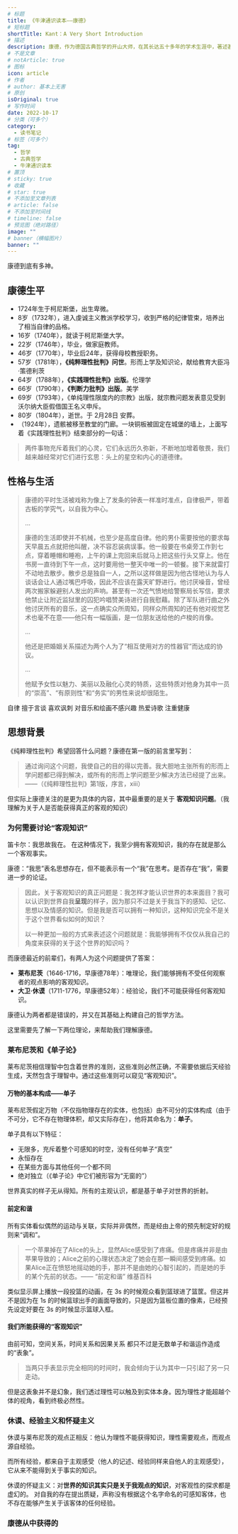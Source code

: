```yaml
---
# 标题
title: 《牛津通识读本——康德》
# 短标题
shortTitle: Kant：A Very Short Introduction
# 描述
description: 康德，作为德国古典哲学的开山大师，在其长达五十多年的学术生涯中，著述甚丰，卷轶浩繁。
# 不是文章
# notArticle: true
# 图标
icon: article
# 作者
# author: 基本上无害
# 原创
isOriginal: true
# 写作时间
date: 2022-10-17
# 分类（可多个）
category:
  - 读书笔记
# 标签（可多个）
tag:
  - 哲学
  - 古典哲学
  - 牛津通识读本
# 置顶
# sticky: true
# 收藏
# star: true
# 不添加至文章列表
# article: false
# 不添加至时间线
# timeline: false
# 预览图（绝对路径）
image: ""
# banner（横幅图片）
banner: ""
---
```


康德到底有多神。

<!-- more -->

## 康德生平

- 1724年生于柯尼斯堡，出生卑微。
- 8岁（1732年），进入虔诚主义教派学校学习，收到严格的纪律管束，培养出了相当自律的品格。
- 16岁（1740年），就读于柯尼斯堡大学。
- 22岁（1746年），毕业，做家庭教师。
- 46岁（1770年），毕业后24年，获得母校教授职务。
- 57岁（1781年），**《纯粹理性批判》问世**。形而上学及知识论，献给教育大臣冯·策德利茨
- 64岁（1788年），**《实践理性批判》出版**。伦理学
- 66岁（1790年），**《判断力批判》出版**。美学
- 69岁（1793年），《单纯理性限度内的宗教》出版，就宗教问题发表意见受到沃尔纳大臣假借国王名义申斥。
- 80岁（1804年），逝世。于 2月28日 安葬。
- （1924年），遗骸被移至教堂的门廊。一块铜板被固定在城堡的墙上，上面写着《实践理性批判》结束部分的一句话：

> 两件事物充斥着我们的心灵，它们永远历久弥新，不断地加增着敬畏，我们越来越经常对它们进行玄思：头上的星空和内心的道德律。

## 性格与生活

> 康德的平时生活被戏称为像上了发条的钟表一样准时准点，自律极严，带着古板的学究气，以自我为中心。
>
> ...
>
> 康德的生活即使并不机械，也至少是高度自律。他的男仆需要按他的要求每天早晨五点就把他叫醒，决不容忍装病误事。他一般要在书桌旁工作到七点，穿着睡帽和睡袍，上午的课上完回来后就马上把这些行头又穿上。他在书房一直待到下午一点，这时要用他一整天中唯一的一顿餐。接下来就雷打不动地去散步。散步总是独自一人，之所以这样做是因为他古怪地认为与人谈话会让人通过嘴巴呼吸，因此不应该在露天旷野进行。他讨厌噪音，曾经两次搬家躲避别人发出的声响。甚至有一次还气愤地给警察局长写信，要求他禁止让附近监狱里的囚犯吟唱赞美诗进行自我慰藉。除了军队进行曲之外他讨厌所有的音乐，这一点确实众所周知，同样众所周知的还有他对视觉艺术也毫不在意——他只有一幅版画，是一位朋友送给他的卢梭的肖像。
>
> ...
>
> 他还是把婚姻关系描述为两个人为了“相互使用对方的性器官”而达成的协议。
>
> ...
>
> 他赋予女性以魅力、美丽以及融化心灵的特质，这些特质对他身为其中一员的“崇高”、“有原则性”和“务实”的男性来说却很陌生。

自律 擅于言谈 喜欢讽刺 对音乐和绘画不感兴趣 热爱诗歌 注重健康

## 思想背景

《纯粹理性批判》希望回答什么问题？康德在第一版的前言里写到：

> 通过询问这个问题，我使自己的目的得以完善。我大胆地主张所有的形而上学问题都已得到解决，或所有的形而上学问题至少解决方法已经提了出来。 ——（《纯粹理性批判》第1版，序言，xiii）

但实际上康德关注的是更为具体的内容，其中最重要的是关于 **客观知识问题**。（我理解为关于人是否能获得真正的客观的知识）

### 为何需要讨论“客观知识”

笛卡尔：我思故我在。
在这种情况下，我至少拥有客观知识，我的存在就是那么一个客观事实。

康德：“我思”表名思想存在，但不能表示有一个“我”在思考。是否存在“我”，需要进一步的论证。

> 因此，关于客观知识的真正问题是：我怎样才能认识世界的本来面目？我可以认识到世界自我**呈现**的样子，因为那只不过是关于我当下的感知、记忆、思想以及情感的知识。但是我是否可以拥有一种知识，这种知识完全不是关于这个世界看似如何的知识？
>
> 以一种更加一般的方式来表述这个问题就是：我能够拥有不仅仅从我自己的角度来获得的关于这个世界的知识吗？

而康德最近的前辈们，有两人为这个问题提供了答案：

- **莱布尼茨**（1646-1716，早康德78年）：唯理论，我们能够拥有不受任何观察者的观点影响的客观知识。
- **大卫·休谟**（1711-1776，早康德52年）：经验论，我们不可能获得任何客观知识。

康德认为两者都是错误的，并又在其基础上构建自己的哲学方法。

这里需要先了解一下两位理论，来帮助我们理解康德。

### 莱布尼茨和《单子论》

莱布尼茨相信理智中包含着世界的准则，这些准则必然正确，不需要依据后天经验生成，天然包含于理智中。通过这些准则可以窥见“客观知识”。

#### 万物的基本构成——单子

莱布尼茨假定万物（不仅指物理存在的实体，也包括）由不可分的实体构成（由于不可分，它不存在物理体积，却又实际存在），他将其命名为：**单子**。

单子具有以下特征：

- 无限多，充斥着整个可感知的时空，没有任何单子“真空”
- 永恒存在
- 在某些方面与其他任何一个都不同
- 绝对独立（《单子论》中它们被形容为“无窗的”）

世界真实的样子无从得知。所有的主观认识，都是基于单子对世界的折射。

#### 前定和谐

所有实体看似偶然的运动与关联，实际并非偶然，而是经由上帝的预先制定好的规则来“调和”。

> 一个苹果掉在了Alice的头上，显然Alice感受到了疼痛。但是疼痛并非是由苹果导致的；Alice之前的心理状态决定了她会在那一瞬间感受到疼痛。如果Alice正在愤怒地摇动她的手，那并不是由她的心智引起的，而是她的手的某个先前的状态。—— “前定和谐” 维基百科

类似显示屏上播放一段投篮的动画，在 3s 的时候观众看到篮球进了篮筐。但这并不是因为在 1s 的时候篮球出手的画面导致的，只是因为篮板位置的像素，已经预先设定好要在 3s 的时候显示篮球入框。

#### 我们所能获得的“客观知识”

由前可知，空间关系，时间关系和因果关系 都只不过是无数单子和谐运作造成的“表象”。

> 当两只手表显示完全相同的时间时，我会倾向于认为其中一只引起了另一只走动。

但是这表象并不是幻象，我们透过理性可以触及到实体本身。因为理性才能超越个体的视角，看到终极必然性。

### 休谟、经验主义和怀疑主义

休谟与莱布尼茨的观点正相反：他认为理性不能获得知识，理性需要观点，而观点源自经验。

而所有经验，都来自于主观感受（他人的记述、经验同样来自他人的主观感受），它从来不能得到关于事实的知识。

休谟的怀疑主义：对**世界的知识其实只是关于我观点的知识**，对客观性的探求都是虚幻的。
对自我的存在提出质疑，声称没有根据这个名字命名的可感知客体，也不存在能够产生关于该客体的任何经验。

### 康德从中获得的





